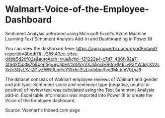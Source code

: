 # Walmart-Voice-of-the-Employee-Dashboard
Sentiment Analysis peformed using Microsoft Excel's Azure Machine Learning Text Sentiment Analysis Add-In and Dashboarding in Power BI 


You can view the dashboard here: https://app.powerbi.com/reportEmbed?reportId=8bddff1f-c2f6-43ce-b5cc-ddbb5d2bf02e&autoAuth=true&ctid=f21222a4-c7d7-400f-82a7-4f6d2f5bd87b&config=eyJjbHVzdGVyVXJsIjoiaHR0cHM6Ly93YWJpLXVzLXdlc3QyLXJlZGlyZWN0LmFuYWx5c2lzLndpbmRvd3MubmV0LyJ9

The dataset consists of Walmart employee reviews of Walmart and gender and job type. Sentiment score and sentiment type (negative, neutral or positive) of review text was calculated using the Text Sentiment Analysis add-in. Excel table information was imported into Power BI to create the Voice of the Employee dashboard. 

Source: Walmart's Indeed.com page 
